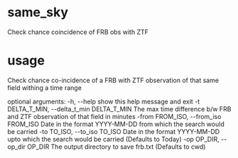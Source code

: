 # same_sky
Check chance coincidence of FRB obs with ZTF

# usage 
Check chance co-incidence of a FRB with ZTF observation of that same field withing a time range

optional arguments:
  -h, --help            show this help message and exit
  -t DELTA_T_MIN, --delta_t_min DELTA_T_MIN
                        The max time difference b/w FRB and ZTF observation of that field in minutes
  -from FROM_ISO, --from_iso FROM_ISO
                        Date in the format YYYY-MM-DD from which the search would be carried
  -to TO_ISO, --to_iso TO_ISO
                        Date in the format YYYY-MM-DD upto which the search would be carried (Defaults to Today)
  -op OP_DIR, --op_dir OP_DIR
                        The output directory to save frb.txt (Defaults to cwd)
